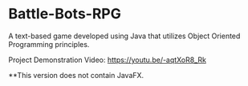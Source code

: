 # Battle-Bots-RPG
A text-based game developed using Java that utilizes Object Oriented Programming principles.


Project Demonstration Video:
https://youtu.be/-aqtXoR8_Rk


**This version does not contain JavaFX.
